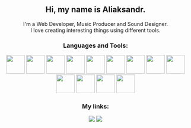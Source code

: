 <h2 align="center">Hi, my name is Aliaksandr.</h2>

<p align="center">
I'm a Web Developer, Music Producer and Sound Designer. <br>
I love creating interesting things using different tools.
</p>

<h3 align="center">
Languages and Tools:
</h3>

<p align="center">
  <img src="https://cdn.svgporn.com/logos/html-5.svg" width="50px" height="50px"/>
  <img src="https://cdn.svgporn.com/logos/css-3.svg" width="50px" height="50px"/> 
  <img src="https://cdn.svgporn.com/logos/javascript.svg" width="50px" height="50px"/>
  <img src="https://cdn.svgporn.com/logos/vue.svg" width="50px" height="50px"/>   
  <img src="https://cdn.svgporn.com/logos/vitejs.svg" width="50px" height="50px"/>
  <img src="https://cdn.svgporn.com/logos/python.svg" width="50px" height="50px"/>
  <img src="https://cdn.svgporn.com/logos/django-icon.svg" width="50px" height="50px"/> 
  <img src="https://cdn.svgporn.com/logos/php.svg" width="50px" height="50px"/>  
  <img src="https://cdn.svgporn.com/logos/postgresql.svg" width="50px" height="50px"/>
  <img src="https://cdn.svgporn.com/logos/mysql-icon.svg" width="50px" height="50px"/> 
  <img src="https://cdn.svgporn.com/logos/apache.svg" width="50px" height="50px"/> 
  <img src="https://cdn.svgporn.com/logos/docker-icon.svg" width="50px" height="50px"/>
  <img src="https://cdn.svgporn.com/logos/wordpress-icon.svg" width="50px" height="50px"/>   
</p>

<h3 align="center">
My links:
</h3> 

<p align="center">
  <a href="https://www.linkedin.com/in/baranowskyi"><img src="https://img.shields.io/badge/LinkedIn-0A66C2.svg?style=for-the-badge&logo=LinkedIn&logoColor=white" /></a>
  <a href="https://soundcloud.com/beatcheat"><img src="https://img.shields.io/badge/SoundCloud-FF3300.svg?style=for-the-badge&logo=SoundCloud&logoColor=white" /></a>
</p>


